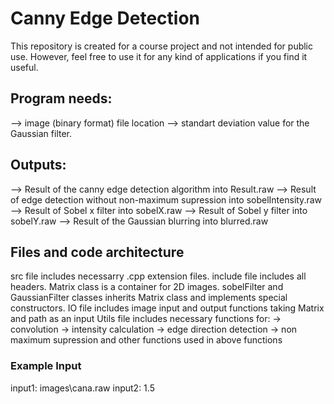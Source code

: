 # Canny Edge Detection
This repository is created for a course project and not intended for public use. However, feel free to use it for any kind of applications if you find it useful.

## Program needs:
--> image (binary format) file location
--> standart deviation value for the Gaussian filter.

## Outputs:
--> Result of the canny edge detection algorithm into 			Result.raw
--> Result of edge detection without non-maximum supression into	sobelIntensity.raw
--> Result of Sobel x filter into					sobelX.raw
--> Result of Sobel y filter into					sobelY.raw
--> Result of the Gaussian blurring into 				blurred.raw

## Files and code architecture
src file includes necessarry .cpp extension files. include file includes all headers.
Matrix class is a container for 2D images.
sobelFilter and GaussianFilter classes inherits Matrix class and implements special constructors.
IO file includes image input and output functions taking Matrix and path as an input
Utils file includes necessary functions for:
-> convolution
-> intensity calculation
-> edge direction detection
-> non maximum supression
and other functions used in above functions

### Example Input
input1: images\\cana.raw
input2: 1.5

